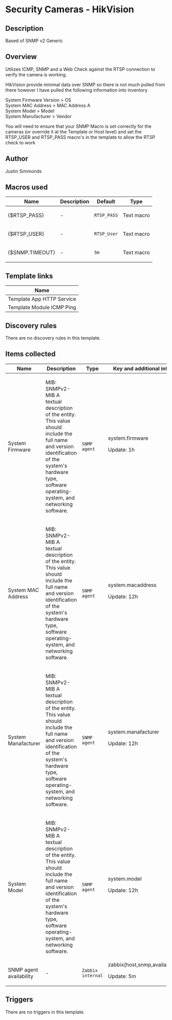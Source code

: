 # Security Cameras - HikVision

## Description

Based of SNMP v2 Generic

## Overview

Utilizes ICMP, SNMP and a Web Check against the RTSP connection to verify the camera is working.


HikVision provide minimal data over SNMP so there is not much pulled from there however I have pulled the following information into inventory


 


System Firmware Version > OS  
System MAC Address > MAC Address A  
System Model > Model  
System Manufacturer > Vendor


 


You will need to ensure that your SNMP Macro is set correctly for the cameras (or override it at the Template or Host level) and set the RTSP\_USER and RTSP\_PASS macro's in the template to allow the RTSP check to work



## Author

Justin Simmonds

## Macros used

|Name|Description|Default|Type|
|----|-----------|-------|----|
|{$RTSP_PASS}|<p>-</p>|`RTSP_PASS`|Text macro|
|{$RTSP_USER}|<p>-</p>|`RTSP_User`|Text macro|
|{$SNMP.TIMEOUT}|<p>-</p>|`5m`|Text macro|
## Template links

|Name|
|----|
|Template App HTTP Service|
|Template Module ICMP Ping|
## Discovery rules

There are no discovery rules in this template.

## Items collected

|Name|Description|Type|Key and additional info|
|----|-----------|----|----|
|System Firmware|<p>MIB: SNMPv2-MIB A textual description of the entity. This value should include the full name and version identification of the system's hardware type, software operating-system, and networking software.</p>|`SNMP agent`|system.firmware<p>Update: 1h</p>|
|System MAC Address|<p>MIB: SNMPv2-MIB A textual description of the entity. This value should include the full name and version identification of the system's hardware type, software operating-system, and networking software.</p>|`SNMP agent`|system.macaddress<p>Update: 12h</p>|
|System Manafacturer|<p>MIB: SNMPv2-MIB A textual description of the entity. This value should include the full name and version identification of the system's hardware type, software operating-system, and networking software.</p>|`SNMP agent`|system.manafacturer<p>Update: 12h</p>|
|System Model|<p>MIB: SNMPv2-MIB A textual description of the entity. This value should include the full name and version identification of the system's hardware type, software operating-system, and networking software.</p>|`SNMP agent`|system.model<p>Update: 12h</p>|
|SNMP agent availability|<p>-</p>|`Zabbix internal`|zabbix[host,snmp,available]<p>Update: 5m</p>|
## Triggers

There are no triggers in this template.

